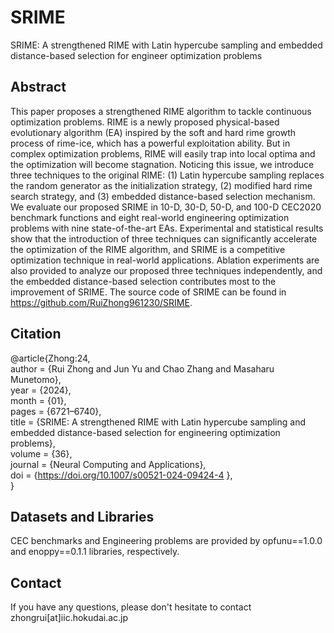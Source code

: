 # SRIME
SRIME: A strengthened RIME with Latin hypercube sampling and embedded distance-based selection for engineer optimization problems

## Abstract
This paper proposes a strengthened RIME algorithm to tackle continuous optimization problems. RIME is a newly proposed physical-based evolutionary algorithm (EA) inspired by the soft and hard rime growth process of rime-ice, which has a powerful exploitation ability. But in complex optimization problems, RIME will easily trap into local optima and the optimization will become stagnation. Noticing this issue, we introduce three techniques to the original RIME: (1) Latin hypercube sampling replaces the random generator as the initialization strategy, (2) modified hard rime search strategy, and (3) embedded distance-based selection mechanism. We evaluate our proposed SRIME in 10-D, 30-D, 50-D, and 100-D CEC2020 benchmark functions and eight real-world engineering optimization problems with nine state-of-the-art EAs. Experimental and statistical results show that the introduction of three techniques can significantly accelerate the optimization of the RIME algorithm, and SRIME is a competitive optimization technique in real-world applications. Ablation experiments are also provided to analyze our proposed three techniques independently, and the embedded distance-based selection contributes most to the improvement of SRIME. The source code of SRIME can be found in https://github.com/RuiZhong961230/SRIME.

## Citation
@article{Zhong:24,  
author = {Rui Zhong and Jun Yu and Chao Zhang and Masaharu Munetomo},  
year = {2024},  
month = {01},  
pages = {6721–6740},  
title = {SRIME: A strengthened RIME with Latin hypercube sampling and embedded distance-based selection for engineering optimization problems},  
volume = {36},  
journal = {Neural Computing and Applications},  
doi = {https://doi.org/10.1007/s00521-024-09424-4 },  
}

## Datasets and Libraries
CEC benchmarks and Engineering problems are provided by opfunu==1.0.0 and enoppy==0.1.1 libraries, respectively. 
## Contact
If you have any questions, please don't hesitate to contact zhongrui[at]iic.hokudai.ac.jp


